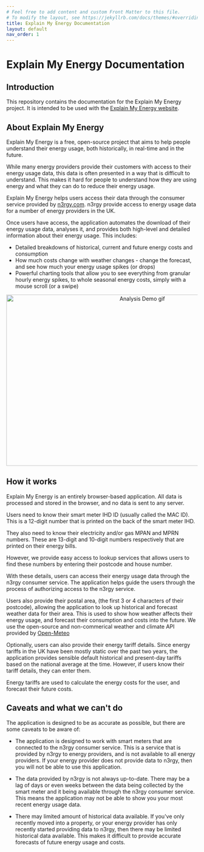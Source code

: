 ```yaml
---
# Feel free to add content and custom Front Matter to this file.
# To modify the layout, see https://jekyllrb.com/docs/themes/#overriding-theme-defaults
title: Explain My Energy Documentation
layout: default
nav_order: 1
---
```



# Explain My Energy Documentation

## Introduction

This repository contains the documentation for the Explain My Energy project. It is intended to be used with the [Explain My Energy website](https://explainmyenergy.net/).

## About Explain My Energy

Explain My Energy is a free, open-source project that aims to help people understand their energy usage, both historically, in real-time and in the future. 

While many energy providers provide their customers with access to their energy usage data, this data is often presented in a way that is difficult to understand. This makes it hard for people to understand how they are using energy and what they can do to reduce their energy usage.

Explain My Energy helps users access their data through the consumer service provided by [n3rgy.com](https://n3rgy.com/). n3rgy provide access to energy usage data for a number of energy providers in the UK.

Once users have access, the application automates the download of their energy usage data, analyses it, and provides both high-level and detailed information about their energy usage. This includes:

- Detailed breakdowns of historical, current and future energy costs and consumption
- How much costs change with weather changes - change the forecast, and see how much your energy usage spikes (or drops) 
- Powerful charting tools that allow you to see everything from granular hourly energy spikes, to whole seasonal energy costs, simply with a mouse scroll (or a swipe)

<p align="center" width="100%">
    <img src="assets/img/Demo1.gif" width="700" height="450" alt="Analysis Demo gif" />
</p>


## How it works

Explain My Energy is an entirely browser-based application. All data is processed and stored in the browser, and no data is sent to any server.

Users need to know their smart meter IHD ID (usually called the MAC ID). This is a 12-digit number that is printed on the back of the smart meter IHD. 

They also need to know their electricity and/or gas MPAN and MPRN numbers. These are 13-digit and 10-digit numbers respectively that are printed on their energy bills. 

However, we provide easy access to lookup services that allows users to find these numbers by entering their postcode and house number.

With these details, users can access their energy usage data through the n3rgy consumer service. The application helps guide the users through the process of authorizing access to the n3rgy service.

Users also provide their postal area, (the first 3 or 4 characters of their postcode), allowing the application to look up historical and forecast weather data for their area. This is used to show how weather affects their energy usage, and forecast their consumption and costs into the future. We use the open-source and non-commerical weather and climate API provided by [Open-Meteo](https://open-meteo.com/)

Optionally, users can also provide their energy tariff details. Since energy tariffs in the UK have been mostly static over the past two years, the application provides sensible default historical and present-day tariffs based on the national average at the time. However, if users know their tariff details, they can enter them. 

Energy tariffs are used to calculate the energy costs for the user, and forecast their future costs.

## Caveats and what we can't do

The application is designed to be as accurate as possible, but there are some caveats to be aware of:

- The application is designed to work with smart meters that are connected to the n3rgy consumer service. This is a service that is provided by n3rgy to energy providers, and is not available to all energy providers. If your energy provider does not provide data to n3rgy, then you will not be able to use this application.

- The data provided by n3rgy is not always up-to-date. There may be a lag of days or even weeks between the data being collected by the smart meter and it being available through the n3rgy consumer service. This means the application may not be able to show you your most recent energy usage data.

- There may limited amount of historical data available. If you've only recently moved into a property, or your energy provider has only recently started providing data to n3rgy, then there may be limited historical data available. This makes it difficult to provide accurate forecasts of future energy usage and costs.


